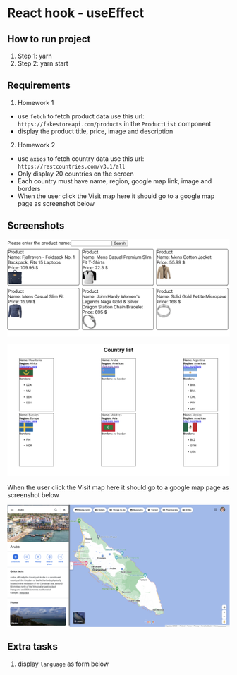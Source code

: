 # React hook - useEffect

## How to run project

1. Step 1: yarn
2. Step 2: yarn start

## Requirements

1. Homework 1

- use `fetch` to fetch product data use this url: `https://fakestoreapi.com/products` in the `ProductList` component
- display the product title, price, image and description

2. Homework 2

- use `axios` to fetch country data use this url: `https://restcountries.com/v3.1/all`
- Only display 20 countries on the screen
- Each country must have name, region, google map link, image and borders
- When the user click the Visit map here it should go to a google map page as screenshot below

## Screenshots

![](./screenshots/productList.png)

![](./screenshots/countryList.png)

When the user click the Visit map here it should go to a google map page as screenshot below

![](./screenshots/googleMaps.png)

## Extra tasks

1. display `language` as form below
